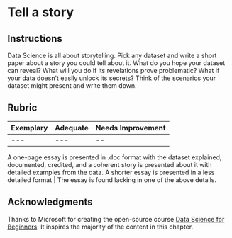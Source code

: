 # Tell a story

## Instructions

Data Science is all about storytelling. Pick any dataset and write a short paper about a story you could tell about it. What do you hope your dataset can reveal? What will you do if its revelations prove problematic? What if your data doesn't easily unlock its secrets? Think of the scenarios your dataset might present and write them down.

## Rubric

Exemplary | Adequate | Needs Improvement
--- | --- | -- |
--- | --- | -- |

A one-page essay is presented in .doc format with the dataset explained, documented, credited, and a coherent story is presented about it with detailed examples from the data. A shorter essay is presented in a less detailed format | The essay is found lacking in one of the above details.

## Acknowledgments

Thanks to Microsoft for creating the open-source course [Data Science for Beginners](https://github.com/microsoft/Data-Science-For-Beginners). It inspires the majority of the content in this chapter.

